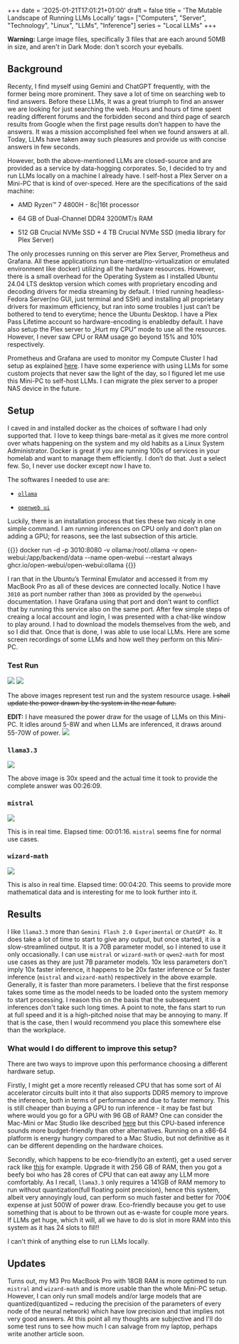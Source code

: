 +++
date = '2025-01-21T17:01:21+01:00'
draft = false
title = 'The Mutable Landscape of Running LLMs Locally'
tags= ["Computers", "Server", "Technology", "Linux", "LLMs", "Inference"]
series = "Local LLMs"
+++

**Warning:** Large image files, specifically 3 files that are each around 50MB in size, and aren't in Dark Mode: don't scorch your eyeballs.

## Background

Recenty, I find myself using Gemini and ChatGPT frequently, with the former being more prominent. They save a lot of time on searching web to find answers. Before these LLMs, It was a great triumph to find an answer we are looking for just searching the web. Hours and hours of time spent reading different forums and the forbidden second and third page of search results from Google when the first page results don’t happen to have the answers. It was a mission accomplished feel when we found answers at all. Today, LLMs have taken away such pleasures and provide us with concise answers in few seconds.

However, both the above-mentioned LLMs are closed-source and are provided as a service by data-hogging corporates. So, I decided to try and run LLMs locally on a machine I already have. I self-host a Plex Server on a Mini-PC that is kind of over-speced. Here are the specifications of the said machine:

- AMD Ryzen™ 7 4800H - 8c|16t processor

- 64 GB of Dual-Channel DDR4 3200MT/s RAM

- 512 GB Crucial NVMe SSD + 4 TB Crucial NVMe SSD (media library for Plex Server)

The only processes running on this server are Plex Server, Prometheus and Grafana. All these applications run bare-metal(no-virtualization or emulated environment like docker) utilizing all the hardware resources. However, there is a small overhead for the Operating System as I installed Ubuntu 24.04 LTS desktop version which comes with proprietary encoding and decoding drivers for media streaming by default. I tried running headless-Fedora Server(no GUI, just terminal and SSH) and installing all proprietary drivers for maximum efficiency, but ran into some troubles I just can’t be bothered to tend to everytime; hence the Ubuntu Desktop. I have a Plex Pass Lifetime account so hardware-encoding is enabledby default. I have also setup the Plex server to „Hurt my CPU“ mode to use all the resources. However, I never saw CPU or RAM usage go beyond 15% and 10% respectively.

Prometheus and Grafana are used to monitor my Compute Cluster I had setup as explained [here](https://ashwinbalaji.xyz/series/hpc-compute-cluster-at-home/). I have some experience with using LLMs for some custom projects that never saw the light of the day, so I figured let me use this Mini-PC to self-host LLMs. I can migrate the plex server to a proper NAS device in the future.

## Setup

I caved in and installed docker as the choices of software I had only supported that. I love to keep things bare-metal as it gives me more control over whats happening on the system and my old habits as a Linux System Administrator. Docker is great if you are running 100s of services in your homelab and want to manage them efficiently. I don’t do that. Just a select few. So, I never use docker except now I have to.

The softwares I needed to use are:

- [`ollama`](https://ollama.com/)

- [`openweb ui`](https://github.com/open-webui/open-webui)

Luckily, there is an installation process that ties these two nicely in one simple command. I am running inferences on CPU only and don’t plan on adding a GPU; for reasons, see the last subsection of this article. 

{{<highlight text>}}
docker run -d -p 3010:8080 -v ollama:/root/.ollama -v open-webui:/app/backend/data --name open-webui --restart always ghcr.io/open-webui/open-webui:ollama
{{</highlight>}}

I ran that in the Ubuntu’s Terminal Emulator and accessed it from my MacBook Pro as all of these devices are connected locally. Notice I have ``3010`` as port number rather than ``3000`` as provided by the ``openwebui`` documentation. I have Grafana using that port and don’t want to conflict that by running this service also on the same port. After few simple steps of creaing a local account and login, I was presented with a chat-like window to play around. I had to download the models themselves from the web, and so I did that. Once that is done, I was able to use local LLMs. Here are some screen recordings of some LLMs and how well they perform on this Mini-PC.

### Test Run

![](https://github.com/abalajiksh/gifabxyz/raw/main/20250120_182258.JPG)
![](https://github.com/abalajiksh/gifabxyz/raw/main/20250120_182251.JPG)

The above images represent test run and the system resource usage. ~~I shall update the power drawn by the system in the near future.~~

**EDIT:** I have measured the power draw for the usage of LLMs on this Mini-PC. It idles around 5-8W and when LLMs are inferenced, it draws around 55-70W of power.
![](https://github.com/abalajiksh/gifabxyz/raw/main/Screenshot_20250123-115835.png)

### `llama3.3`

![](https://github.com/abalajiksh/gifabxyz/raw/main/llama33.gif)

The above image is 30x speed and the actual time it took to provide the complete answer was 00:26:09.

### `mistral`

![](https://github.com/abalajiksh/gifabxyz/raw/main/Screen-Recording-2025-01-21-at-16.29.56.gif)

This is in real time. Elapsed time: 00:01:16. `mistral` seems fine for normal use cases.

### `wizard-math`

![](https://github.com/abalajiksh/gifabxyz/raw/main/Screen-Recording-2025-01-21-at-16.31.33.gif)

This is also in real time. Elapsed time: 00:04:20. This seems to provide more mathematical data and is interesting for me to look further into it.

## Results

I like `llama3.3` more than `Gemini Flash 2.0 Experimental` or `ChatGPT 4o`. It does take a lot of time to start to give any output, but once started, it is a slow-streamlined output. It is a 70B parameter model, so I intened to use it only occasionally. I can use `mistral` or `wizard-math` or `qwen2-math` for most use cases as they are just 7B parameter models. 10x less parameters don't imply 10x faster inference, it happens to be 20x faster inference or 5x faster inference (`mistral` and `wizard-math`) respectively in the above example. Generally, it is faster than more parameters. I believe that the first response takes some time as the model needs to be loaded onto the system memory to start processing. I reason this on the basis that the subsequent inferences don't take such long times. A point to note, the fans start to run at full speed and it is a high-pitched noise that may be annoying to many. If that is the case, then I would recommend you place this somewhere else than the workplace.

### What would I do different to improve this setup?

There are two ways to improve upon this performance choosing a different hardware setup. 

Firstly, I might get a more recently released CPU that has some sort of AI accelerator circuits built into it that also supports DDR5 memory to improve the inference, both in terms of performance and due to faster memory. This is still cheaper than buying a GPU to run inference - it may be fast but where would you go for a GPU with 96 GB of RAM? One can consider the Mac-Mini or Mac Studio like described [here](https://ashwinbalaji.xyz/posts/why-mac-studio-is-the-cheapest-hardware/) but this CPU-based inference sounds more budget-friendly than other alternatives. Running on a x86-64 platform is energy hungry compared to a Mac Studio, but not definitive as it can be different depending on the hardware choices.

Secondly, which happens to be eco-friendly(to an extent), get a used server rack like [this](https://www.servershop24.de/en/hpe-dl360-gen9-v4-rack-server/a-129077/) for example. Upgrade it with 256 GB of RAM, then you got a beefy boi who has 28 cores of CPU that can eat away any LLM more comfortably. As I recall, `llama3.3` only requires a 141GB of RAM memory to run without quantization(full floating point precision), hence this system, albeit very annoyingly loud, can perform so much faster and better for 700€ expense at just 500W of power draw. Eco-friendly because you get to use something that is about to be thrown out as e-waste for couple more years. If LLMs get huge, which it will, all we have to do is slot in more RAM into this system as it has 24 slots to fill!!

I can't think of anything else to run LLMs locally.

## Updates

Turns out, my M3 Pro MacBook Pro with 18GB RAM is more optimed to run `mistral` and `wizard-math` and is more usable than the whole Mini-PC setup. However, I can only run small models and/or large models that are quantized(quantized ~ reducing the precision of the parameters of every node of the neural network) which have low precision and that implies not very good answers. At this point all my thoughts are subjective and I'll do some test runs to see how much I can salvage from my laptop, perhaps write another article soon.


